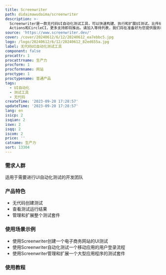 ```yaml
---
title: Screenwriter
path: didaimawudaima/screenwriter
description: >-
  Screenwriter是一款无代码UI自动化测试工具，可以快速构建、执行和扩展UI测试，比传统方法快30倍，无代码编写，无故障。用户只需用简单的英语描述用户流程，Screenwriter将为您完成剩下的工作。您可以在5分钟内创建第一个测试，并在Screenwriter应用程序中查看每次测试运行的结果。Screenwriter能够存储和运行所有测试，无需访问您的代码库。与其他UI自动化测试工具相比，Screenwriter的AI能够适应您的应用程序，并只显示真实的问题。您可以通过在应用程序中查看执行回放来调试Screenwriter测试。目前支持GitHub
  Actions和CircleCI，更多支持即将推出。请加入等待列表，我们将在准备好为您提供服务时与您联系！
source: 'https://www.screenwriter.dev/'
cover: /cover/20240612/6/12/20240612_ea7ebbc5.jpg
logo: /logo/20240612/6/12/20240612_82ed655a.jpg
label: 无代码UI自动化测试工具
component: false
procattr: 1
procattrname: 生产力
procform: 1
procformname: 网站
proctype: 1
proctypename: 普通产品
tags:
  - UI自动化
  - 测试工具
  - 无代码
createTime: '2023-09-20 17:28:57'
updateTime: '2023-09-20 17:28:57'
lang: en
isicp: 2
isqian: 2
iswx: 2
isqq: 2
iscom: 2
price: ''
catname: 生产力
sort: 13304
---
```




### 需求人群
适用于需要进行UI自动化测试的开发团队

### 产品特色
- 无代码创建测试
- 查看测试运行结果
- 管理和扩展整个测试套件

### 使用场景示例
- 使用Screenwriter创建一个电子商务网站的UI测试
- 使用Screenwriter自动化测试一个移动应用的用户登录流程
- 使用Screenwriter管理和扩展一个大型应用程序的测试套件

### 使用教程


  
